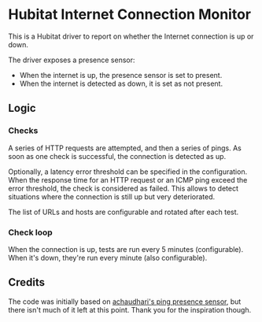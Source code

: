 # Hubitat Internet Connection Monitor

This is a Hubitat driver to report on whether the Internet connection is up or down.

The driver exposes a presence sensor:
* When the internet is up, the presence sensor is set to present.
* When the internet is detected as down, it is set as not present.

## Logic

### Checks

A series of HTTP requests are attempted, and then a series of pings. As soon as one check is successful, the connection is detected as up.

Optionally, a latency error threshold can be specified in the configuration.
When the response time for an HTTP request or an ICMP ping exceed the error
threshold, the check is considered as failed. This allows to detect situations
where the connection is still up but very deteriorated.

The list of URLs and hosts are configurable and rotated after each test.

### Check loop

When the connection is up, tests are run every 5 minutes (configurable). When it's down, they're run every minute (also configurable).

## Credits

The code was initially based on [achaudhari's ping presence sensor](https://github.com/achaudhari/hubitat-drivers/tree/cee6fc7b9682da862ff7b497ed096e0014d4c8f7/ping-presence-sensor), but there isn't much of it left at this point. Thank you for the inspiration though.
